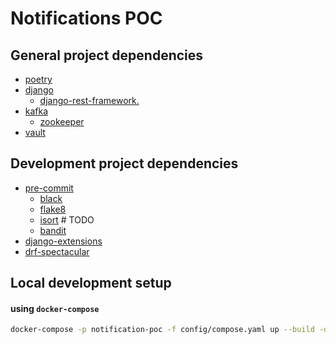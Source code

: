 # Notifications POC


## General project dependencies

 - [poetry](https://python-poetry.org/)
 - [django](https://www.djangoproject.com/)
   - [django-rest-framework.](https://www.django-rest-framework.org/)
 - [kafka](https://kafka.apache.org/)
   - [zookeeper](https://zookeeper.apache.org/)
 - [vault](https://www.vaultproject.io/)


## Development project dependencies

 - [pre-commit](https://pre-commit.com/)
   - [black](https://github.com/psf/black)
   - [flake8](https://gitlab.com/PyCQA/flake8)
   - [isort](https://gitlab.com/PyCQA/isort)  # TODO
   - [bandit](https://gitlab.com/PyCQA/bandit)
 - [django-extensions](https://django-extensions.readthedocs.io/)
 - [drf-spectacular](https://drf-spectacular.readthedocs.io/en/latest/)


## Local development setup


#### using `docker-compose`
```bash
docker-compose -p notification-poc -f config/compose.yaml up --build -d
```
